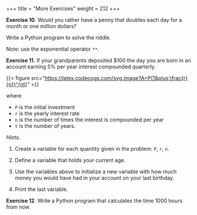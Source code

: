 +++
title = "More Exercises"
weight = 212
+++

**Exercise 10**. Would you rather have a penny that doubles each day for a month or one million dollars?

Write a Python program to solve the riddle.

Note: use the exponential operator ```**```.

**Exercise 11.** If your grandparents deposited $100 the day you are born in an account earning 5% per year interest compounded quarterly.

{{< figure src="https://latex.codecogs.com/svg.image?A=P(1&plus;\frac{r}{n})^{nt}" >}}


where
- ```P``` is the initial investment
- ```r``` is the yearly interest rate
- ```n``` is the number of times the interest is compounded per year
- ```t``` is the number of years.

*Hints.*

1. Create a variable for each quantity given in the problem: ```P```, ```r```, ```n```.

2.  Define a variable that holds your current age.

3. Use the variables above to initialize a new variable with how much money you would have had in your account on your last birthday.

4. Print the last variable.



**Exercise 12**. Write a Python program that calculates the time 1000 hours from now.

